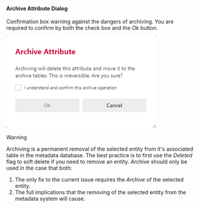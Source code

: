 #### Archive Attribute Dialog  

Confirmation box warning against the dangers of archiving.  You are required to confirm by both the check box and the *Ok* button.

<img
    src="images/bimlflex-app-dialog-archive-attribute.png"
    class="border-image"
    title="Archive Attribute Dialog"
/>

>[!WARNING]
> Archiving is a permanent removal of the selected entity from it's associated table in the metadata database.  The best practice is to first use the *Deleted* flag to soft delete if you need to remove an entity.  *Archive* should only be used in the case that both:
>
> 1. The only fix to the current issue requires the *Archive* of the selected entity.
> 2. The full implications that the removing of the selected entity from the metadata system will cause.
